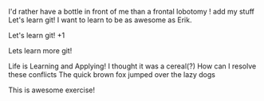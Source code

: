 I'd rather have a bottle in front of me than a frontal lobotomy !
add my stuff
Let's learn git!
I want to learn to be as awesome as Erik.

Let's learn git! +1

Lets learn more git!

Life is Learning and Applying!
I thought it was a cereal(?)
How can I resolve these conflicts
The quick brown fox jumped over the lazy dogs

This is awesome exercise!
